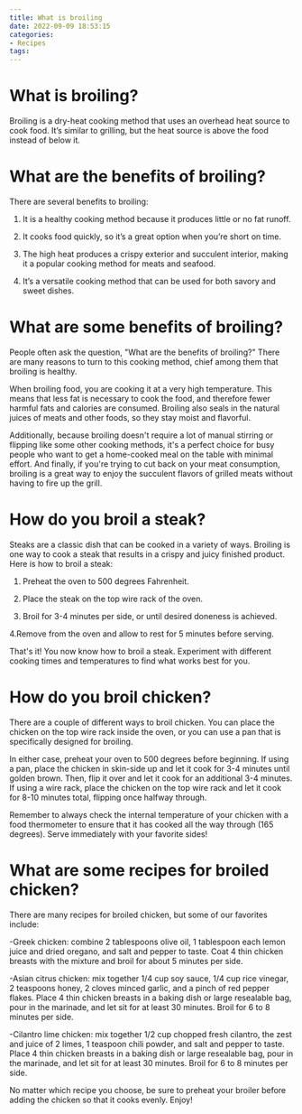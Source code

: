 ```yaml
---
title: What is broiling
date: 2022-09-09 18:53:15
categories:
- Recipes
tags:
---
```



#  What is broiling?

Broiling is a dry-heat cooking method that uses an overhead heat source to cook food. It’s similar to grilling, but the heat source is above the food instead of below it.

# What are the benefits of broiling?

There are several benefits to broiling:

1. It is a healthy cooking method because it produces little or no fat runoff.

2. It cooks food quickly, so it’s a great option when you’re short on time.

3. The high heat produces a crispy exterior and succulent interior, making it a popular cooking method for meats and seafood.

4. It’s a versatile cooking method that can be used for both savory and sweet dishes.

#  What are some benefits of broiling?

People often ask the question, "What are the benefits of broiling?" There are many reasons to turn to this cooking method, chief among them that broiling is healthy.

When broiling food, you are cooking it at a very high temperature. This means that less fat is necessary to cook the food, and therefore fewer harmful fats and calories are consumed. Broiling also seals in the natural juices of meats and other foods, so they stay moist and flavorful.

Additionally, because broiling doesn't require a lot of manual stirring or flipping like some other cooking methods, it's a perfect choice for busy people who want to get a home-cooked meal on the table with minimal effort. And finally, if you're trying to cut back on your meat consumption, broiling is a great way to enjoy the succulent flavors of grilled meats without having to fire up the grill.

#  How do you broil a steak?

Steaks are a classic dish that can be cooked in a variety of ways. Broiling is one way to cook a steak that results in a crispy and juicy finished product. Here is how to broil a steak:

1. Preheat the oven to 500 degrees Fahrenheit.

2. Place the steak on the top wire rack of the oven.

3. Broil for 3-4 minutes per side, or until desired doneness is achieved.

4.Remove from the oven and allow to rest for 5 minutes before serving.

That's it! You now know how to broil a steak. Experiment with different cooking times and temperatures to find what works best for you.

#  How do you broil chicken?

There are a couple of different ways to broil chicken. You can place the chicken on the top wire rack inside the oven, or you can use a pan that is specifically designed for broiling.

In either case, preheat your oven to 500 degrees before beginning. If using a pan, place the chicken in skin-side up and let it cook for 3-4 minutes until golden brown. Then, flip it over and let it cook for an additional 3-4 minutes. If using a wire rack, place the chicken on the top wire rack and let it cook for 8-10 minutes total, flipping once halfway through.

Remember to always check the internal temperature of your chicken with a food thermometer to ensure that it has cooked all the way through (165 degrees). Serve immediately with your favorite sides!

#  What are some recipes for broiled chicken?

There are many recipes for broiled chicken, but some of our favorites include:

-Greek chicken: combine 2 tablespoons olive oil, 1 tablespoon each lemon juice and dried oregano, and salt and pepper to taste. Coat 4 thin chicken breasts with the mixture and broil for about 5 minutes per side.

-Asian citrus chicken: mix together 1/4 cup soy sauce, 1/4 cup rice vinegar, 2 teaspoons honey, 2 cloves minced garlic, and a pinch of red pepper flakes. Place 4 thin chicken breasts in a baking dish or large resealable bag, pour in the marinade, and let sit for at least 30 minutes. Broil for 6 to 8 minutes per side.

-Cilantro lime chicken: mix together 1/2 cup chopped fresh cilantro, the zest and juice of 2 limes, 1 teaspoon chili powder, and salt and pepper to taste. Place 4 thin chicken breasts in a baking dish or large resealable bag, pour in the marinade, and let sit for at least 30 minutes. Broil for 6 to 8 minutes per side.

No matter which recipe you choose, be sure to preheat your broiler before adding the chicken so that it cooks evenly. Enjoy!